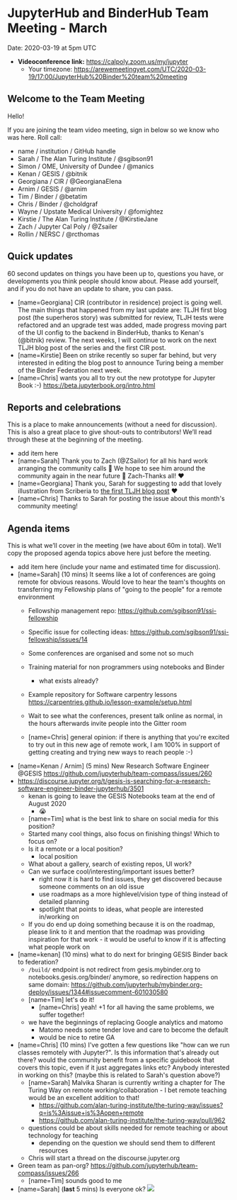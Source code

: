 # JupyterHub and BinderHub Team Meeting - March

Date: 2020-03-19 at 5pm UTC

* **Videoconference link:** https://calpoly.zoom.us/my/jupyter
    * Your timezone: https://arewemeetingyet.com/UTC/2020-03-19/17:00/JupyterHub%20Binder%20team%20meeting

## Welcome to the Team Meeting

Hello!

If you are joining the team video meeting, sign in below so we know who was here. Roll call:

* name / institution / GitHub handle
* Sarah / The Alan Turing Institute / @sgibson91
* Simon / OME, University of Dundee / @manics
* Kenan / GESIS / @bitnik
* Georgiana / CIR / @GeorgianaElena
* Arnim / GESIS / @arnim
* Tim / Binder / @betatim
* Chris / Binder / @choldgraf
* Wayne / Upstate Medical University / @fomightez
* Kirstie / The Alan Turing Institute / @KirstieJane
* Zach / Jupyter Cal Poly / @Zsailer
* Rollin / NERSC / @rcthomas

## Quick updates

60 second updates on things you have been up to, questions you have, or developments you think people should know about. Please add yourself, and if you do not have an update to share, you can pass.

* [name=Georgiana] CIR (contributor in residence) project is going well. The main things that happened from my last update are: TLJH first blog post (the superheros story) was submitted for review, TLJH tests were refactored and an upgrade test was added, made progress moving part of the UI config to the backend in BinderHub, thanks to Kenan's (@bitnik) review. The next weeks, I will continue to work on the next TLJH blog post of the series and the first CIR post.
* [name=Kirstie] Been on strike recently so super far behind, but very interested in editing the blog post to announce Turing being a member of the Binder Federation next week.
* [name=Chris] wants you all to try out the new prototype for Jupyter Book :-) https://beta.jupyterbook.org/intro.html

## Reports and celebrations

This is a place to make announcements (without a need for discussion). This is also a great place to give shout-outs to contributors! We’ll read through these at the beginning of the meeting.

* add item here
* [name=Sarah] Thank you to Zach (@ZSailor) for all his hard work arranging the community calls :tada: We hope to see him around the community again in the near future :sunflower: Zach-Thanks all! :heart:
* [name=Georgiana] Thank you, Sarah for suggesting to add that lovely illustration from Scriberia to [the first TLJH blog post](https://blog.jupyter.org/the-superheros-and-the-magic-wand-596acaab722a) :heart:
* [name=Chris] Thanks to Sarah for posting the issue about this month's community meeting!


## Agenda items

This is what we’ll cover in the meeting (we have about 60m in total). We’ll copy the proposed agenda topics above here just before the meeting.

* add item here (include your name and estimated time for discussion).
* [name=Sarah] (10 mins) It seems like a lot of conferences are going remote for obvious reasons. Would love to hear the team's thoughts on transferring my Fellowship plans of "going to the people" for a remote environment
  * Fellowship management repo: https://github.com/sgibson91/ssi-fellowship
  * Specific issue for collecting ideas: https://github.com/sgibson91/ssi-fellowship/issues/14
  * Some conferences are organised and some not so much
  * Training material for non programmers using notebooks and Binder
      * what exists already?
  * Example repository for Software carpentry lessons https://carpentries.github.io/lesson-example/setup.html

  * Wait to see what the conferences, present talk online as normal, in the hours afterwards invite people into the Gitter room
  * [name=Chris] general opinion: if there is anything that you're excited to try out in this new age of remote work, I am 100% in support of getting creating and trying new ways to reach people :-)
* [name=Kenan / Arnim] (5 mins) New Research Software Engineer @GESIS  https://github.com/jupyterhub/team-compass/issues/260
* https://discourse.jupyter.org/t/gesis-is-searching-for-a-research-software-engineer-binder-jupyterhub/3501
  - kenan is going to leave the GESIS Notebooks team at the end of August 2020
      - 😭
  - [name=Tim] what is the best link to share on social media for this position?
  - Started many cool things, also focus on finishing things! Which to focus on?
  - Is it a remote or a local position?
      - local position
  - What about a gallery, search of existing repos, UI work?
  - Can we surface cool/interesting/important issues better?
      - right now it is hard to find issues, they get discovered because someone comments on an old issue
      - use roadmaps as a more highlevel/vision type of thing instead of detailed planning
      - spotlight that points to ideas, what people are interested in/working on
  - If you do end up doing something because it is on the roadmap, please link to it and mention that the roadmap was providing inspiration for that work - it would be useful to know if it is affecting what people work on
* [name=kenan] (10 mins) what to do next for bringing GESIS Binder back to federation?
  - `/build/` endpoint is not redirect from gesis.mybinder.org to notebooks.gesis.org/binder/ anymore, so redirection happens on same domain: https://github.com/jupyterhub/mybinder.org-deploy/issues/1344#issuecomment-601030580
  - [name=Tim] let's do it!
      - [name=Chris] yeah! +1 for all having the same problems, we suffer together!
  - we have the beginnings of replacing Google analytics and matomo
      - Matomo needs some tender love and care to become the default
      - would be nice to retire GA
* [name=Chris] (10 mins) I've gotten a few questions like "how can we run classes remotely with Jupyter?". Is this information that's already out there? would the community benefit from a specific guidebook that covers this topic, even if it just aggregates links etc? Anybody interested in working on this? (maybe this is related to Sarah's question above?)
    * [name=Sarah] Malvika Sharan is currently writing a chapter for The Turing Way on remote working/collaboration - I bet remote teaching would be an excellent addition to that!
        * https://github.com/alan-turing-institute/the-turing-way/issues?q=is%3Aissue+is%3Aopen+remote
        * https://github.com/alan-turing-institute/the-turing-way/pull/962
    * questions could be about skills needed for remote teaching or about technology for teaching
        * depending on the question we should send them to different resources
    * Chris will start a thread on the discourse.jupyter.org
* Green team as pan-org? https://github.com/jupyterhub/team-compass/issues/266
    * [name=Tim] sounds good to me
* [name=Sarah] (**last** 5 mins) Is everyone ok?
![](https://i.imgur.com/Ear3YSn.gif)
